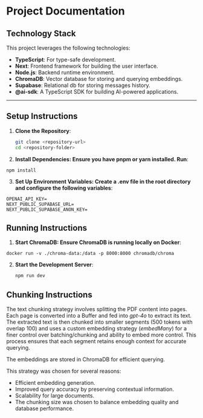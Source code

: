 # Project Documentation

## Technology Stack

This project leverages the following technologies:

- **TypeScript**: For type-safe development.
- **Next**: Frontend framework for building the user interface.
- **Node.js**: Backend runtime environment.
- **ChromaDB**: Vector database for storing and querying embeddings.
- **Supabase**: Relational db for storing messages history.
- **@ai-sdk**: A TypeScript SDK for building AI-powered applications.

---

## Setup Instructions

1. **Clone the Repository**:
   ```bash
   git clone <repository-url>
   cd <repository-folder>
    ```

2. **Install Dependencies: Ensure you have pnpm or yarn installed. Run**:

```
npm install
```

3. **Set Up Environment Variables: Create a .env file in the root directory and configure the following variables**:

```
OPENAI_API_KEY=
NEXT_PUBLIC_SUPABASE_URL=
NEXT_PUBLIC_SUPABASE_ANON_KEY=
```

## Running Instructions

1. **Start ChromaDB: Ensure ChromaDB is running locally on Docker**:

```
docker run -v ./chroma-data:/data -p 8000:8000 chromadb/chroma
```

2. **Start the Development Server**:
   ```bash
   npm run dev
   ```

## Chunking Instructions

The text chunking strategy involves splitting the PDF content into pages. Each page is converted into a Buffer and fed
into *gpt-4o* to extract its text.
The extracted text is then chunked into smaller segments (500 tokens with overlap 100) and uses a
custom embedding strategy (*embedMany*) for a finer control over batching/chunking and ability to embed more control.
This process ensures that each segment retains enough context for accurate querying.

The embeddings are stored in ChromaDB for efficient querying.

This strategy was chosen for several reasons:

- Efficient embedding generation.
- Improved query accuracy by preserving contextual information.
- Scalability for large documents.
- The chunking size was chosen to balance embedding quality and database performance.